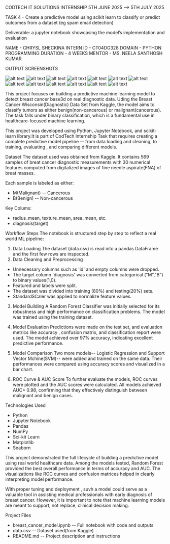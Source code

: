 CODTECH IT SOLUTIONS INTERNSHIP
5TH JUNE 2025 --> 5TH JULY 2025

TASK 4 - 
Create a predictive model using scikit learn to classify or predict outcomes from a dataset (eg spam email detection)

Deliverable: a jupyter notebook showcasing the model’s implementation and evaluation

NAME - CHRYSL SHECKINA
INTERN ID - CT04DG328
DOMAIN - PYTHON PROGRAMMING
DURATION - 4 WEEKS
MENTOR - MS. NEELA SANTHOSH KUMAR



OUTPUT SCREENSHOTS

![alt text](images/Screenshot%202025-06-27%20230054.png)
![alt text](images/Screenshot%202025-06-27%20230116-1.png)
![alt text](images/Screenshot%202025-06-27%20230132.png)
![alt text](images/Screenshot%202025-06-27%20230146.png)
![alt text](images/Screenshot%202025-06-27%20230159.png)
![alt text](images/Screenshot%202025-06-27%20230213-1.png)
![alt text](images/Screenshot%202025-06-27%20230227.png)
![alt text](images/Screenshot%202025-06-27%20230239-1.png)
![alt text](images/Screenshot%202025-06-27%20230255.png)
![alt text](images/Screenshot%202025-06-27%20230308.png)
![alt text](images/Screenshot%202025-06-27%20230319.png)
![alt text](images/Screenshot%202025-06-27%20230330.png)
![alt text](images/Screenshot%202025-06-27%20230339.png)

This project focuses on building a predictive machine learning model to detect breast cancer base3d on real diagnostic data. Uding the Breast Cancer Wisconsin(Diagnostic) Data Set from Kaggle, the model aims to classify tumors as either benign(non-cancerous) or malignant(cancerous). The task falls under binary classification, which is a fundamental use in healthcare-focused machine learning. 

This project was developed using Python, Jupyter Notebook, and scikit-learn library.It is part of CodTech Internship Task that requires creating a complete predictive model pipeline -- from data loading and cleaning, to training, evaluating , and comparing different models. 

Dataset
The dataset used was obtained from Kaggle. It contains 569 samples of breat cancer diagnostic measurements with 30 numerical features computed from digitalized images of fine needle aspirate(FNA) of breat masses. 

Each sample is labeled as either:
- M(Malignant) -- Cancerous
- B(Benign) -- Non-cancerous

Key Colums:

- radius_mean, texture_mean, area_mean, etc. 
- diagnosis(target)

Workflow Steps
The notebook is structured step by step to reflect a real world ML pipeline:
1. Data Loading
The dataset (data.csv) is read into a pandas DataFrame and the first few rows are inspected. 
2. Data Cleaning and Preprocessing 
- Unnecessary columns such as 'id' and empty columns were dropped. 
- The target column 'diagnosis' was converted from categorical ("M","B") to binary values(1,0).
- Featured and labels were split. 
- The dataset was divided into training (80%) and testing(20%) sets. 
- StandardSCaler was applied to normalize feature values. 

3. Model Building 
A Random Forest Classifier was initially selected for its robustness and high performance on classification problems. The model was trained using the training dataset. 

4. Model Evaluation
Predictions were made on the test set, and evaluation metrics like accuracy , confusion matrix, and classification report were used. The model achieved over 97% accuracy, indicating excellent predictive performance. 

5. Model Comparison
Two more models-- Logistic Regression and Support Vector Mchine(SVM)-- were added and trained on the same data. Their performances were compared using accuracy scores and visualized in a bar chart.

6. ROC Curve & AUC Score
To further evaluate the models, ROC curves were plotted and the AUC scores were calculated. All models achieved AUC> 0.98, confirming that they effectively distinguish between malignant and benign cases. 

Technologies Used
- Python 
- Jupyter Notebook
- Pandas
- NumPy
- Sci-kit Learn
- Matplotlib
- Seaborn

This project demonstrated the full lifecycle of building a predictive model using real world healthcare data. Among the models tested, Random Forest provided the best overall performance in terms of accuracy and AUC. The visualizations like ROC curves and confusion matrices helped in clearly interpreting model performance. 

With proper tuning and deployment , suvh a model could serve as a valuable tool in assisting medical professionals with early diagnosis of breast cancer. However, it is important to note that machine learning models are meant to support, not replace, clinical decision making. 

Project Files
- breast_cancer_model.ipynb -- Full notebook with code and outputs
- data.csv -- Dataset used(from Kaggle)
- README.md -- Project description and instructions

